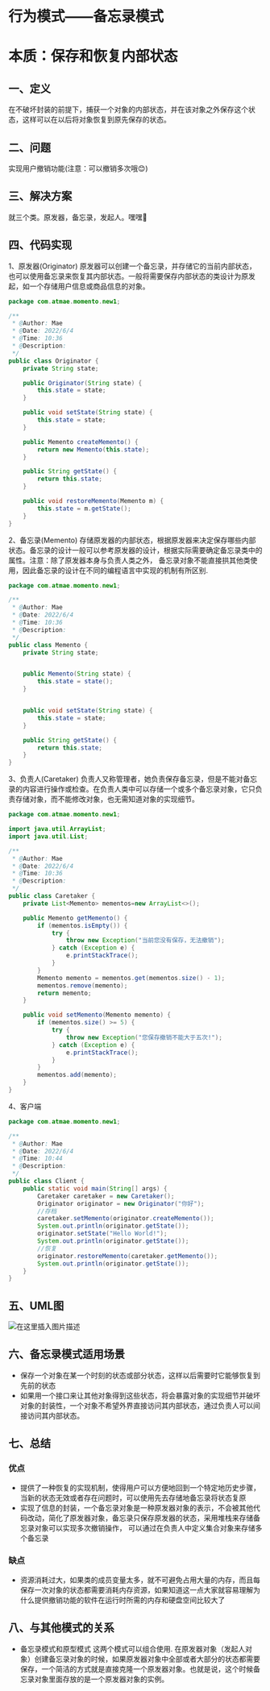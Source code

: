 # 行为模式——备忘录模式
# 本质：保存和恢复内部状态
## 一、定义
在不破坏封装的前提下，捕获一个对象的内部状态，并在该对象之外保存这个状态，这样可以在以后将对象恢复到原先保存的状态。
## 二、问题
实现用户撤销功能(注意：可以撤销多次哦😊)
## 三、解决方案
就三个类。原发器，备忘录，发起人。嘿嘿🤭
## 四、代码实现
1、原发器(Originator)
原发器可以创建一个备忘录，并存储它的当前内部状态，也可以使用备忘录来恢复其内部状态。一般将需要保存内部状态的类设计为原发起，如一个存储用户信息或商品信息的对象。
```java
package com.atmae.momento.new1;

/**
 * @Author: Mae
 * @Date: 2022/6/4
 * @Time: 10:36
 * @Description:
 */
public class Originator {
    private String state;

    public Originator(String state) {
        this.state = state;
    }

    public void setState(String state) {
        this.state = state;
    }

    public Memento createMemento() {
        return new Memento(this.state);
    }

    public String getState() {
        return this.state;
    }

    public void restoreMemento(Memento m) {
        this.state = m.getState();
    }
}

```
2、备忘录(Memento)
存储原发器的内部状态，根据原发器来决定保存哪些内部状态。备忘录的设计一般可以参考原发器的设计，根据实际需要确定备忘录类中的属性。注意：除了原发器本身与负责人类之外，
备忘录对象不能直接拱其他类使用，因此备忘录的设计在不同的编程语言中实现的机制有所区别.
```java
package com.atmae.momento.new1;

/**
 * @Author: Mae
 * @Date: 2022/6/4
 * @Time: 10:36
 * @Description:
 */
public class Memento {
    private String state;


    public Memento(String state) {
        this.state = state();
    }


    public void setState(String state) {
        this.state = state;
    }

    public String getState() {
        return this.state;
    }
}


```
3、负责人(Caretaker)
负责人又称管理者，她负责保存备忘录，但是不能对备忘录的内容进行操作或检查。在负责人类中可以存储一个或多个备忘录对象，它只负责存储对象，而不能修改对象，也无需知道对象的实现细节。
```java
package com.atmae.momento.new1;

import java.util.ArrayList;
import java.util.List;

/**
 * @Author: Mae
 * @Date: 2022/6/4
 * @Time: 10:36
 * @Description:
 */
public class Caretaker {
    private List<Memento> mementos=new ArrayList<>();

    public Memento getMemento() {
        if (mementos.isEmpty()) {
            try {
                throw new Exception("当前您没有保存，无法撤销");
            } catch (Exception e) {
                e.printStackTrace();
            }
        }
        Memento memento = mementos.get(mementos.size() - 1);
        mementos.remove(memento);
        return memento;
    }

    public void setMemento(Memento memento) {
        if (mementos.size() >= 5) {
            try {
                throw new Exception("您保存撤销不能大于五次!");
            } catch (Exception e) {
                e.printStackTrace();
            }
        }
        mementos.add(memento);
    }
}

```
4、客户端
```java
package com.atmae.momento.new1;

/**
 * @Author: Mae
 * @Date: 2022/6/4
 * @Time: 10:44
 * @Description:
 */
public class Client {
    public static void main(String[] args) {
        Caretaker caretaker = new Caretaker();
        Originator originator = new Originator("你好");
        //存档
        caretaker.setMemento(originator.createMemento());
        System.out.println(originator.getState());
        originator.setState("Hello World!");
        System.out.println(originator.getState());
        //恢复
        originator.restoreMemento(caretaker.getMemento());
        System.out.println(originator.getState());
    }
}
```
## 五、UML图
![在这里插入图片描述](https://img-blog.csdnimg.cn/300057a883984bd7a9bb4b815fb5b3c7.png#pic_center)

## 六、备忘录模式适用场景
- 保存一个对象在某一个时刻的状态或部分状态，这样以后需要时它能够恢复到先前的状态
- 如果用一个接口来让其他对象得到这些状态，将会暴露对象的实现细节并破坏对象的封装性，一个对象不希望外界直接访问其内部状态，通过负责人可以间接访问其内部状态。
## 七、总结
### 优点
- 提供了一种恢复的实现机制，使得用户可以方便地回到一个特定地历史步骤，当新的状态无效或者存在问题时，可以使用先去存储地备忘录将状态复原
- 实现了信息的封装，一个备忘录对象是一种原发器对象的表示，不会被其他代码改动，简化了原发器对象，备忘录只保存原发器的状态，采用堆栈来存储备忘录对象可以实现多次撤销操作，
 可以通过在负责人中定义集合对象来存储多个备忘录
### 缺点
- 资源消耗过大，如果类的成员变量太多，就不可避免占用大量的内存，而且每保存一次对象的状态都需要消耗内存资源，如果知道这一点大家就容易理解为什么提供撤销功能的软件在运行时所需的内存和硬盘空间比较大了
## 八、与其他模式的关系
- 备忘录模式和原型模式
 这两个模式可以组合使用.
在原发器对象（发起人对象）创建备忘录对象的时候，如果原发器对象中全部或者大部分的状态都需要保存，一个简洁的方式就是直接克隆一个原发器对象。也就是说，这个时候备忘录对象里面存放的是一个原发器对象的实例。
